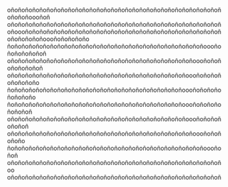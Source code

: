 oñoñoñoñoñoñoñoñoñoñoñoñoñoñoñoñoñoñoñoñoñoñoñoñoñoñoñoñoñoñoñoñoñoooñoñ
oñoñoñoñoñoñoñoñoñoñoñoñoñoñoñoñoñoñoñoñoñoñoñoñoñoñoñoñoñoñoñoooñoñoñoñoñoñoñoñoñoñoñoñoñoñoñoñoñoñoñoñoñoñoñoñoñoñoñoñoñoñoñoñoñoooñoñoñoñoño
ñoñoñoñoñoñoñoñoñoñoñoñoñoñoñoñoñoñoñoñoñoñoñoñoñoñoñoñoooñoñoñoñoñoñoñ
oñoñoñoñoñoñoñoñoñoñoñoñoñoñoñoñoñoñoñoñoñoñoñoñoñoñoooñoñoñoñoñoñoñoñ
oñoñoñoñoñoñoñoñoñoñoñoñoñoñoñoñoñoñoñoñoñoñoñoñoñoooñoñoñoñoñoñoñoño
ñoñoñoñoñoñoñoñoñoñoñoñoñoñoñoñoñoñoñoñoñoñoñoñoñoooñoñoñoñoñoñoñoño
ñoñoñoñoñoñoñoñoñoñoñoñoñoñoñoñoñoñoñoñoñoñoñoñoñoooñoñoñoñoñoñoñoñ
oñoñoñoñoñoñoñoñoñoñoñoñoñoñoñoñoñoñoñoñoñoñoñoñoñoooñoñoñoñoñoñoñ
oñoñoñoñoñoñoñoñoñoñoñoñoñoñoñoñoñoñoñoñoñoñoñoñoñoñoooñoñoñoñoño
ñoñoñoñoñoñoñoñoñoñoñoñoñoñoñoñoñoñoñoñoñoñoñoñoñoñoñoñoooñoñoñ
oñoñoñoñoñoñoñoñoñoñoñoñoñoñoñoñoñoñoñoñoñoñoñoñoñoñoñoñoñoñoo
oñoñoñoñoñoñoñoñoñoñoñoñoñoñoñoñoñoñoñoñoñoñoñoñoñoñoñoñoñoñ